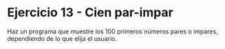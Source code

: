 # Ejercicio 13 - Cien par-impar

Haz un programa que muestre los 100 primeros números pares o impares, dependiendo de lo que elija el usuario.
